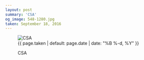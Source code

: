 ```yaml
---
layout: post
summary: 'CSA'
og_image: 548-1280.jpg
taken: September 18, 2016
---
```


<figure class="post">
 <img alt="CSA" sizes="(min-width: 700px) 50vw, calc(100vw - 2rem)" src="{{ site.assets_url }}/548-640.jpg" srcset="{{ site.assets_url }}/548-320.jpg 320w, {{ site.assets_url }}/548-640.jpg 640w, {{ site.assets_url }}/548-960.jpg 960w, {{ site.assets_url }}/548-1280.jpg 1280w"/>
 <figcaption>
  <time>
   {{ page.taken | default: page.date | date: "%B %-d, %Y" }}
  </time>
  <p>
   CSA
  </p>
 </figcaption>
</figure>
